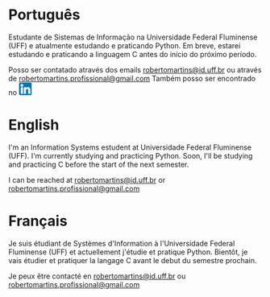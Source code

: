 # Português 

Estudante de Sistemas de Informação na Universidade Federal Fluminense (UFF) e atualmente estudando e praticando Python. Em breve, estarei estudando e praticando a linguagem C antes do início do próximo período.

Posso ser contatado através dos emails robertomartins@id.uff.br ou através de robertomartins.profissional@gmail.com
Também posso ser encontrado no <img src="https://github.com/Roberto-deP-Martins/Roberto-deP-Martins/blob/main/icon_linkedin.png" width="25px">

# English

I'm an Information Systems estudent at Universidade Federal Fluminense (UFF). I'm currently studying and practicing Python. Soon, I'll be studying and practicing C before the start of the next semester.

I can be reached at robertomartins@id.uff.br or robertomartins.profissional@gmail.com

# Français

Je suis étudiant de Systèmes d'Information à l'Universidade Federal Fluminense (UFF) et actuellement j'étudie et pratique Python. Bientôt, je vais étudier et pratiquer la langage C avant le debut du semestre prochain.

Je peux être contacté en robertomartins@id.uff.br ou robertomartins.profissional@gmail.com
